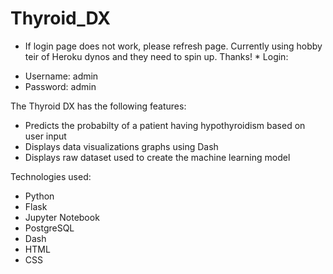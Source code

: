 # Thyroid_DX
* If login page does not work, please refresh page. Currently using hobby teir of Heroku dynos and they need to spin up. Thanks! *
Login:
- Username: admin
- Password: admin

The Thyroid DX has the following features:
- Predicts the probabilty of a patient having hypothyroidism based on user input
- Displays data visualizations graphs using Dash
- Displays raw dataset used to create the machine learning model

 Technologies used:
 - Python
 - Flask
 - Jupyter Notebook
 - PostgreSQL
 - Dash
 - HTML
 - CSS
